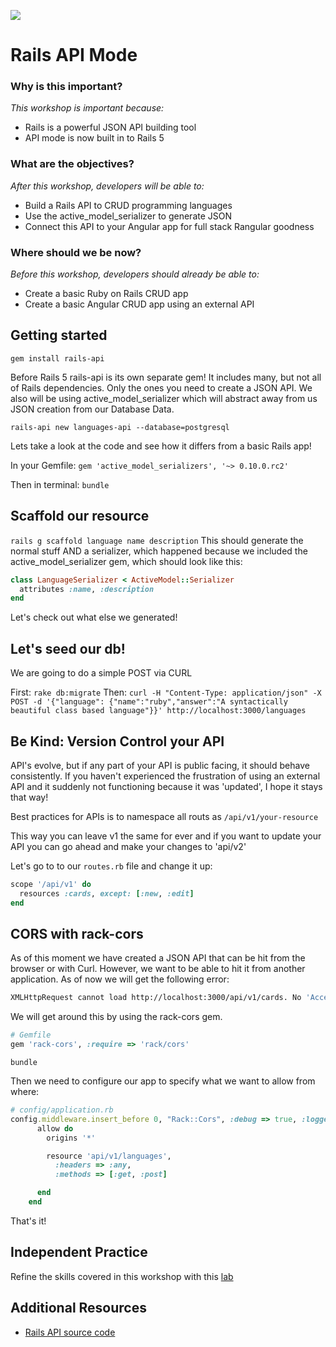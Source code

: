 <!--
Creator: Alex White
Market: SF
-->

![](https://ga-dash.s3.amazonaws.com/production/assets/logo-9f88ae6c9c3871690e33280fcf557f33.png)

# Rails API Mode

### Why is this important?
*This workshop is important because:*
- Rails is a powerful JSON API building tool
- API mode is now built in to Rails 5

### What are the objectives?
<!-- specific/measurable goal for students to achieve -->
*After this workshop, developers will be able to:*

- Build a Rails API to CRUD programming languages
- Use the active_model_serializer to generate JSON
- Connect this API to your Angular app for full stack Rangular goodness

### Where should we be now?
*Before this workshop, developers should already be able to:*

- Create a basic Ruby on Rails CRUD app
- Create a basic Angular CRUD app using an external API


## Getting started

`gem install rails-api`

Before Rails 5 rails-api is its own separate gem! It includes many, but not all of Rails dependencies. Only the ones you need to create a JSON API.
We also will be using active_model_serializer which will abstract away from us JSON creation from our Database Data.

`rails-api new languages-api --database=postgresql`

Lets take a look at the code and see how it differs from a basic Rails app!

In your Gemfile:
`gem 'active_model_serializers', '~> 0.10.0.rc2'`

Then in terminal:
`bundle`

## Scaffold our resource

`rails g scaffold language name description`
This should generate the normal stuff AND a serializer, which happened because we included the active_model_serializer gem, which should look like this:

```ruby
class LanguageSerializer < ActiveModel::Serializer
  attributes :name, :description
end
```

Let's check out what else we generated!

## Let's seed our db!

We are going to do a simple POST via CURL

First:
`rake db:migrate`
Then:
`curl -H "Content-Type: application/json" -X POST -d '{"language": {"name":"ruby","answer":"A syntactically beautiful class based language"}}' http://localhost:3000/languages`

## Be Kind: Version Control your API

API's evolve, but if any part of your API is public facing, it should behave consistently.
If you haven't experienced the frustration of using an external API and it suddenly not functioning because it was 'updated', I hope it stays that way!

Best practices for APIs is to namespace all routs as
`/api/v1/your-resource`

This way you can leave v1 the same for ever and if you want to update your API you can go ahead and make your changes to 'api/v2'

Let's go to to our `routes.rb` file and change it up:

```ruby
scope '/api/v1' do
  resources :cards, except: [:new, :edit]
end
```

## CORS with rack-cors
As of this moment we have created a JSON API that can be hit from the browser or with Curl. However, we want to be able to hit it from another application. As of now we will get the following error:

```bash
XMLHttpRequest cannot load http://localhost:3000/api/v1/cards. No 'Access-Control-Allow-Origin' header is present on the requested resource. Origin 'http://localhost:8000' is therefore not allowed access.
```

We will get around this by using the rack-cors gem.

```ruby
# Gemfile
gem 'rack-cors', :require => 'rack/cors'
```

`bundle`

Then we need to configure our app to specify what we want to allow from where:

```ruby
# config/application.rb
config.middleware.insert_before 0, "Rack::Cors", :debug => true, :logger => (-> { Rails.logger }) do
      allow do
        origins '*'

        resource 'api/v1/languages',
          :headers => :any,
          :methods => [:get, :post]

      end
    end
```

That's it!

## Independent Practice
Refine the skills covered in this workshop with this [lab](https://github.com/sf-wdi-29/rails-api-lab)

## Additional Resources
- [Rails API source code](https://github.com/rails-api/rails-api)
